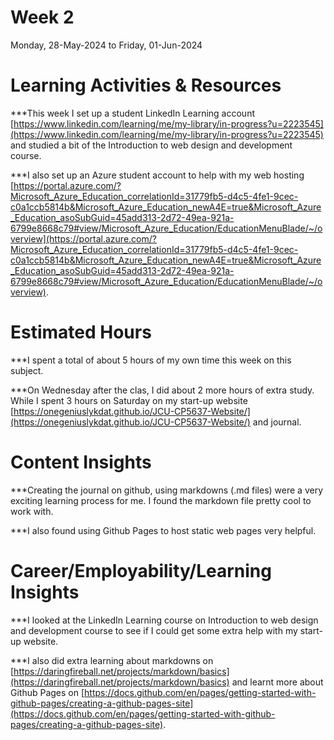 # Week 2
Monday, 28-May-2024 to Friday, 01-Jun-2024

# Learning Activities & Resources
***This week I set up a student LinkedIn Learning account [https://www.linkedin.com/learning/me/my-library/in-progress?u=2223545](https://www.linkedin.com/learning/me/my-library/in-progress?u=2223545) and studied a bit of the Introduction to web design and development course.

***I also set up an Azure student account to help with my web hosting [https://portal.azure.com/?Microsoft_Azure_Education_correlationId=31779fb5-d4c5-4fe1-9cec-c0a1ccb5814b&Microsoft_Azure_Education_newA4E=true&Microsoft_Azure_Education_asoSubGuid=45add313-2d72-49ea-921a-6799e8668c79#view/Microsoft_Azure_Education/EducationMenuBlade/~/overview](https://portal.azure.com/?Microsoft_Azure_Education_correlationId=31779fb5-d4c5-4fe1-9cec-c0a1ccb5814b&Microsoft_Azure_Education_newA4E=true&Microsoft_Azure_Education_asoSubGuid=45add313-2d72-49ea-921a-6799e8668c79#view/Microsoft_Azure_Education/EducationMenuBlade/~/overview). 

# Estimated Hours
***I spent a total of about 5 hours of my own time this week on this subject.

***On Wednesday after the clas, I did about 2 more hours of extra study. While I spent 3 hours on Saturday on my start-up website [https://onegeniuslykdat.github.io/JCU-CP5637-Website/](https://onegeniuslykdat.github.io/JCU-CP5637-Website/) and journal.

# Content Insights
***Creating the journal on github, using markdowns (.md files) were a very exciting learning process for me. I found the markdown file pretty cool to work with.

***I also found using Github Pages to host static web pages very helpful.

# Career/Employability/Learning Insights
***I looked at the LinkedIn Learning course on Introduction to web design and development course to see if I could get some extra help with my start-up website.

***I also did extra learning about markdowns on [https://daringfireball.net/projects/markdown/basics](https://daringfireball.net/projects/markdown/basics) and learnt more about Github Pages on [https://docs.github.com/en/pages/getting-started-with-github-pages/creating-a-github-pages-site](https://docs.github.com/en/pages/getting-started-with-github-pages/creating-a-github-pages-site).
